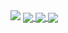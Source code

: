 <picture>
<source
  srcset="https://github-readme-stats.vercel.app/api?username=danghoangphuong&show_icons=true&theme=maroongold&hide=contribs,prs,issues"
  media="(prefers-color-scheme: dark)"
/>
<source
  srcset="https://github-readme-stats.vercel.app/api?username=danghoangphuong&show_icons=true"
  media="(prefers-color-scheme: light), (prefers-color-scheme: no-preference)"
/>
<img src="https://github-readme-stats.vercel.app/api?username=danghoangphuong&show_icons=true" />
</picture>

<a href="https://github.com/danghoangphuong/KMeans-Visualisation">
  <!-- Change the `github-readme-stats.anuraghazra1.vercel.app` to `github-readme-stats.vercel.app`  -->
  <img align="center" src="https://github-readme-stats.vercel.app/api/pin/?username=danghoangphuong&repo=KMeans-Visualisation&theme=radical" />
</a>

<a href="https://github.com/danghoangphuong/KMeans-Picture-Compress">
  <!-- Change the `github-readme-stats.anuraghazra1.vercel.app` to `github-readme-stats.vercel.app`  -->
  <img align="center" src="https://github-readme-stats.vercel.app/api/pin/?username=danghoangphuong&repo=KMeans-Picture-Compress&theme=merko" />
</a>


<a href="https://github.com/danghoangphuong/LinearRegression-fitting-line">
  <!-- Change the `github-readme-stats.anuraghazra1.vercel.app` to `github-readme-stats.vercel.app`  -->
  <img align="center" src="https://github-readme-stats.vercel.app/api/pin/?username=danghoangphuong&repo=LinearRegression-fitting-line&theme=cobalt" />
</a>
